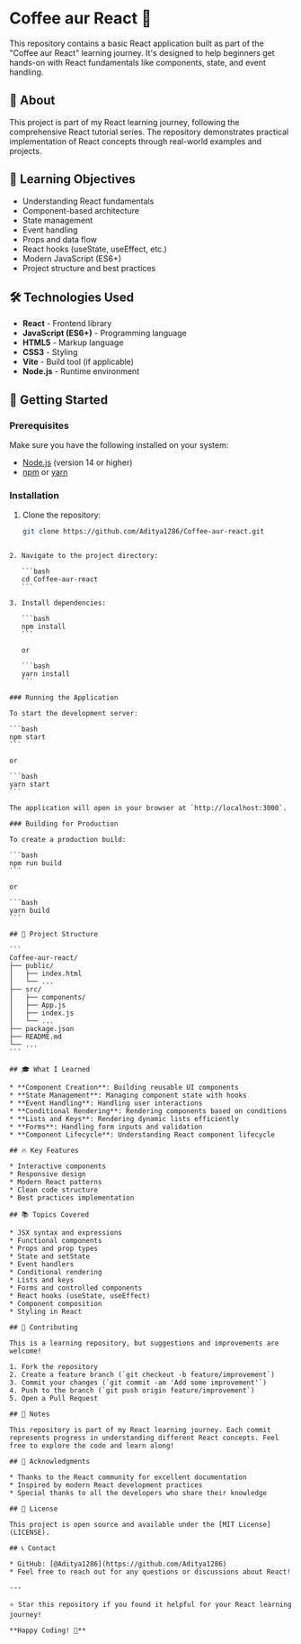 # Coffee aur React 🚀

This repository contains a basic React application built as part of the "Coffee aur React" learning journey. It's designed to help beginners get hands-on with React fundamentals like components, state, and event handling.

## 📖 About

This project is part of my React learning journey, following the comprehensive React tutorial series. The repository demonstrates practical implementation of React concepts through real-world examples and projects.

## 🎯 Learning Objectives

- Understanding React fundamentals
- Component-based architecture
- State management
- Event handling
- Props and data flow
- React hooks (useState, useEffect, etc.)
- Modern JavaScript (ES6+)
- Project structure and best practices

## 🛠️ Technologies Used

- **React** - Frontend library
- **JavaScript (ES6+)** - Programming language
- **HTML5** - Markup language
- **CSS3** - Styling
- **Vite** - Build tool (if applicable)
- **Node.js** - Runtime environment

## 🚀 Getting Started

### Prerequisites

Make sure you have the following installed on your system:

- [Node.js](https://nodejs.org/) (version 14 or higher)
- [npm](https://www.npmjs.com/) or [yarn](https://yarnpkg.com/)

### Installation

1. Clone the repository:
   ```bash
   git clone https://github.com/Aditya1286/Coffee-aur-react.git
````

2. Navigate to the project directory:

   ```bash
   cd Coffee-aur-react
   ```

3. Install dependencies:

   ```bash
   npm install
   ```

   or

   ```bash
   yarn install
   ```

### Running the Application

To start the development server:

```bash
npm start
```

or

```bash
yarn start
```

The application will open in your browser at `http://localhost:3000`.

### Building for Production

To create a production build:

```bash
npm run build
```

or

```bash
yarn build
```

## 📁 Project Structure

```
Coffee-aur-react/
├── public/
│   ├── index.html
│   └── ...
├── src/
│   ├── components/
│   ├── App.js
│   ├── index.js
│   └── ...
├── package.json
├── README.md
└── ...
```

## 🎓 What I Learned

* **Component Creation**: Building reusable UI components
* **State Management**: Managing component state with hooks
* **Event Handling**: Handling user interactions
* **Conditional Rendering**: Rendering components based on conditions
* **Lists and Keys**: Rendering dynamic lists efficiently
* **Forms**: Handling form inputs and validation
* **Component Lifecycle**: Understanding React component lifecycle

## 🔥 Key Features

* Interactive components
* Responsive design
* Modern React patterns
* Clean code structure
* Best practices implementation

## 📚 Topics Covered

* JSX syntax and expressions
* Functional components
* Props and prop types
* State and setState
* Event handlers
* Conditional rendering
* Lists and keys
* Forms and controlled components
* React hooks (useState, useEffect)
* Component composition
* Styling in React

## 🤝 Contributing

This is a learning repository, but suggestions and improvements are welcome!

1. Fork the repository
2. Create a feature branch (`git checkout -b feature/improvement`)
3. Commit your changes (`git commit -am 'Add some improvement'`)
4. Push to the branch (`git push origin feature/improvement`)
5. Open a Pull Request

## 📝 Notes

This repository is part of my React learning journey. Each commit represents progress in understanding different React concepts. Feel free to explore the code and learn along!

## 🙏 Acknowledgments

* Thanks to the React community for excellent documentation
* Inspired by modern React development practices
* Special thanks to all the developers who share their knowledge

## 📄 License

This project is open source and available under the [MIT License](LICENSE).

## 📞 Contact

* GitHub: [@Aditya1286](https://github.com/Aditya1286)
* Feel free to reach out for any questions or discussions about React!

---

⭐ Star this repository if you found it helpful for your React learning journey!

**Happy Coding! 🎉**

